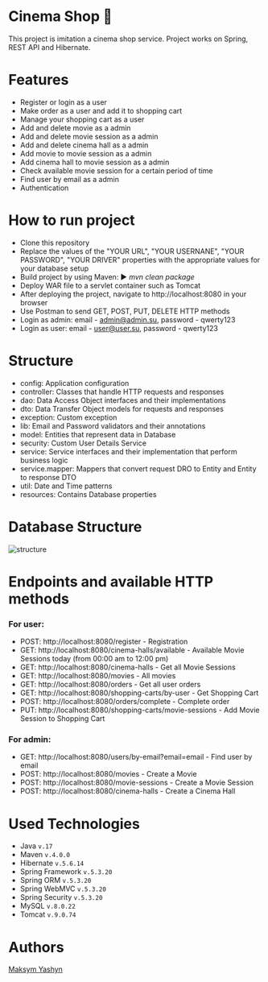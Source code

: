 ﻿# Cinema Shop 🎫
This project is imitation a cinema shop service. Project works on Spring, REST API and Hibernate.
# Features
* Register or login as a user
* Make order as a user and add it to shopping cart
* Manage your shopping cart as a user
* Add and delete movie as a admin
* Add and delete movie session as a admin
* Add and delete cinema hall as a admin
* Add movie to movie session as a admin
* Add cinema hall to movie session as a admin
* Check available movie session for a certain period of time
* Find user by email as a admin
* Authentication
# How to run project
* Clone this repository
* Replace the values of the "YOUR URL", "YOUR USERNANE", "YOUR PASSWORD", "YOUR DRIVER" properties with the appropriate values for your database setup
* Build project by using Maven: ▶ *mvn clean package*
* Deploy WAR file to a servlet container such as Tomcat
* After deploying the project, navigate to http://localhost:8080 in your browser
* Use Postman to send GET, POST, PUT, DELETE HTTP methods
* Login as admin: email - admin@admin.su, password - qwerty123
* Login as user: email - user@user.su, password - qwerty123
# Structure
* config: Application configuration
* controller: Classes that handle HTTP requests and responses
* dao: Data Access Object interfaces and their implementations
* dto: Data Transfer Object models for requests and responses
* exception: Custom exception
* lib: Email and Password validators and their annotations
* model: Entities that represent data in Database
* security: Custom User Details Service
* service: Service interfaces and their implementation that perform business logic
* service.mapper: Mappers that convert request DRO to Entity and Entity to response DTO
* util: Date and Time patterns
* resources: Contains Database properties
# Database Structure  
![structure](https://user-images.githubusercontent.com/111348563/236689864-a4809864-0d39-489a-8743-75a110af334d.png)
# Endpoints and available HTTP methods
### For user:
* POST: http://localhost:8080/register - Registration
* GET: http://localhost:8080/cinema-halls/available - Available Movie Sessions today (from 00:00 am to 12:00 pm)
* GET: http://localhost:8080/cinema-halls - Get all Movie Sessions
* GET: http://localhost:8080/movies - All movies
* GET: http://localhost:8080/orders - Get all user orders
* GET: http://localhost:8080/shopping-carts/by-user - Get Shopping Cart
* POST: http://localhost:8080/orders/complete - Complete order
* PUT: http://localhost:8080/shopping-carts/movie-sessions - Add Movie Session to Shopping Cart  
### For admin:
* GET: http://localhost:8080/users/by-email?email=email - Find user by email
* POST: http://localhost:8080/movies - Create a Movie
* POST: http://localhost:8080/movie-sessions - Create a Movie Session
* POST: http://localhost:8080/cinema-halls - Create a Cinema Hall
# Used Technologies
* Java `v.17`
* Maven `v.4.0.0`
* Hibernate `v.5.6.14`
* Spring Framework `v.5.3.20`
* Spring ORM `v.5.3.20`
* Spring WebMVC `v.5.3.20`
* Spring Security `v.5.3.20`
* MySQL `v.8.0.22`
* Tomcat `v.9.0.74`
# Authors
[Maksym Yashyn](https://www.linkedin.com/in/maksym-yashyn-dnipro/)
